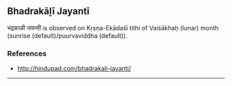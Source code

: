 ## Bhadrakāḻī Jayantī
भद्रकाळी जयन्ती is observed on Kṛṣṇa-Ekādaśī tithi of Vaiśākhaḥ (lunar) month (sunrise (default)/puurvaviddha (default)).


### References
* http://hindupad.com/bhadrakali-jayanti/


---
